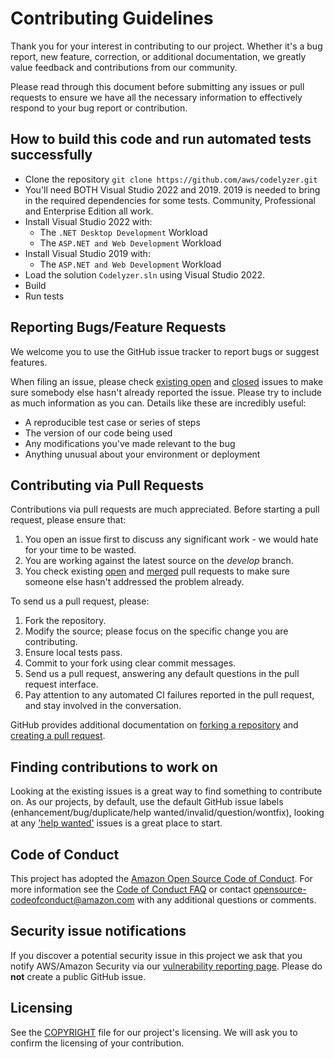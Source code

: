 # Contributing Guidelines

Thank you for your interest in contributing to our project.
Whether it's a bug report, new feature, correction, or additional documentation, we greatly value feedback and contributions from our community.

Please read through this document before submitting any issues or pull requests to ensure we have all the necessary information to effectively respond to your bug report or contribution.

## How to build this code and run automated tests successfully
* Clone the repository `git clone https://github.com/aws/codelyzer.git`
* You'll need BOTH Visual Studio 2022 and 2019. 2019 is needed to bring in the required dependencies for some tests. Community, Professional and Enterprise Edition all work.
* Install Visual Studio 2022 with:
  * The `.NET Desktop Development` Workload
  * The `ASP.NET and Web Development` Workload
* Install Visual Studio 2019 with:
  * The `ASP.NET and Web Development` Workload
* Load the solution `Codelyzer.sln` using Visual Studio 2022. 
* Build
* Run tests

## Reporting Bugs/Feature Requests

We welcome you to use the GitHub issue tracker to report bugs or suggest features.

When filing an issue, please check [existing open](https://github.com/aws/codelyzer-analysis/issues) and [closed](https://github.com/aws/codelyzer-analysis/issues?q=is%3Aissue+is%3Aclosed) issues to make sure somebody else hasn't already reported the issue.
Please try to include as much information as you can.
Details like these are incredibly useful:

* A reproducible test case or series of steps
* The version of our code being used
* Any modifications you've made relevant to the bug
* Anything unusual about your environment or deployment


## Contributing via Pull Requests
Contributions via pull requests are much appreciated.
Before starting a pull request, please ensure that:

1. You open an issue first to discuss any significant work - we would hate for your time to be wasted.
2. You are working against the latest source on the *develop* branch.
3. You check existing [open](https://github.com/aws/codelyzer-analysis/pulls) and [merged](https://github.com/aws/codelyzer-analysis/pulls?q=is%3Apr+is%3Aclosed) pull requests to make sure someone else hasn't addressed the problem already.

To send us a pull request, please:

1. Fork the repository.
2. Modify the source; please focus on the specific change you are contributing.
3. Ensure local tests pass.
4. Commit to your fork using clear commit messages.
5. Send us a pull request, answering any default questions in the pull request interface.
6. Pay attention to any automated CI failures reported in the pull request, and stay involved in the conversation.

GitHub provides additional documentation on [forking a repository](https://help.github.com/articles/fork-a-repo/) and [creating a pull request](https://help.github.com/articles/creating-a-pull-request/).


## Finding contributions to work on
Looking at the existing issues is a great way to find something to contribute on.
As our projects, by default, use the default GitHub issue labels (enhancement/bug/duplicate/help wanted/invalid/question/wontfix), looking at any ['help wanted'](https://github.com/aws/porting-assistant-dotnet-client/labels/help%20wanted) issues is a great place to start.


## Code of Conduct
This project has adopted the [Amazon Open Source Code of Conduct](https://aws.github.io/code-of-conduct).
For more information see the [Code of Conduct FAQ](https://aws.github.io/code-of-conduct-faq) or contact opensource-codeofconduct@amazon.com with any additional questions or comments.


## Security issue notifications
If you discover a potential security issue in this project we ask that you notify AWS/Amazon Security via our [vulnerability reporting page](http://aws.amazon.com/security/vulnerability-reporting/).
Please do **not** create a public GitHub issue.


## Licensing

See the [COPYRIGHT](COPYRIGHT) file for our project's licensing.
We will ask you to confirm the licensing of your contribution.
